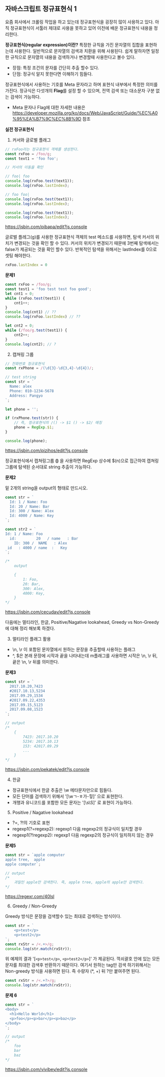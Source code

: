 ## 자바스크립트 정규표현식 1

요즘 회사에서 크롤링 작업을 하고 있는데 정규표현식을 굉장히 많이 사용하고 있다. 아직 정규표현식이 서툴러 제대로 사용을 못하고 있어 이전에 배운 정규표현식 내용을 정리한다.

**정규표현식(regular expression)이란?**
특정한 규칙을 가진 문자열의 집합을 표현하는데 사용한다. 일반적으로 문자열의 검색과 치환을 위해 사용된다.
쉽게 말하자면 일정한 규칙으로 문자열의 내용을 검색하거나 변경할때 사용한다고 볼수 있다.

- 장점: 특정 조건의 문자를 간단히 추출 할수 있다.
- 단점: 정규식 알지 못한다면 이해하기 힘들다.

정규표현식에서 사용하는 기호를 Meta 문자라고 하며 표현식 내부에서 특정한 의미를 가진다. 정규식은 다섯개의 **Flag**를 설정 할 수 있으며, 전역 검색 또는 대소문자 구분 없는 검색이 가능하다.

- Meta 문자나 Flag에 대한 자세한 내용은 https://developer.mozilla.org/ko/docs/Web/JavaScript/Guide/%EC%A0%95%EA%B7%9C%EC%8B%9D  참조

**실전 정규표현식**

1.  커서와 글로벌 플래그

~~~ javascript
// rxFoo라는 정규표현식 객체를 생성한다.
const rxFoo = /foo/g;
const text1 = 'foo foo';

// 커서의 이동을 확인

// foo| foo
console.log(rxFoo.test(text1));
console.log(rxFoo.lastIndex);

// foo foo|
console.log(rxFoo.test(text1));
console.log(rxFoo.lastIndex);

console.log(rxFoo.test(text1));
console.log(rxFoo.lastIndex);
~~~

https://jsbin.com/pibapa/edit?js,console

글로벌 플레그(g)를 사용한 정규표현식 객체의 test 메소드를 사용하면, 탐색 커서의 위치가 변경되는 것을 확인 할 수 있다. 커서의 위치가 변경되기 때문에 3번째 탐색에서는 false가 제공되는 것을 확인 할수 있다. 반복적인 탐색을 위해서는 lastIndex를 0으로 셋팅 해야한다.

~~~ javascript
rxFoo.lastIndex = 0
~~~

**문제1**

~~~ javascript
const rxFoo = /foo/g;
const test1 = 'foo test test foo good';
let cnt1 = 0;
while (rxFoo.test(test1)) {
	cnt1++;
}
console.log(cnt1) // ??
console.log(rxFoo.lastIndex) // ??

let cnt2 = 0;
while (/foo/g.test(test1)) {
	cnt2++;
}
console.log(cnt2); // ?
~~~

2. 캡쳐링 그룹

~~~ javascript
// 전화번호 정규표현식
const rxPhone = /(\d{3}-\d{3,4}-\d{4})/;

// test string
const str = `
  Name: alex
  Phone: 010-1234-5678
  Address: Pangyo
`;

let phone = '';

if (rxPhone.test(str)) {
	// 즉, 정규표현식의 /() -> $1 () -> $2/ 매칭
	phone = RegExp.$1;
}

console.log(phone);
~~~

https://jsbin.com/pizihos/edit?js,console

정규표현식에서  캡쳐링그룹 **()** 을 사용하면 RegExp 상수에 $(n)으로 접근하여 캡쳐링 그룹에 탐색된 순서대로 string 추출이 가능하다.

**문제2**

밑 2개의  string을  output의 형태로 만드시오.

~~~ javascript
const str = `
  Id: 1 / Name: Foo
  Id: 20 / Name: Bar
  Id: 300 / Name: Alex
  Id: 4000 / Name: Key
`;

const str2 = `
Id: 1 / Name: Foo
  id:         20   / name   : Bar
    ID: 300 /  NAME   : Alex
 id   : 4000 / name  :   Key
`;

/*
	output

	{
		1: Foo,
		20: Bar,
		300: Alex,
		4000: Key,
	}
*/
~~~

https://jsbin.com/cecudav/edit?js,console

다음에는 멀티라인, 한글, Positive/Nagative lookahead, Greedy vs Non-Greedy에 대해 정리 해보록 하겠다.

3. 멀티라인 플래그 활용
- \n, \r  이 포함된 문자열에서  원하는 문장을 추출할때 사용하는 플래그
- ^, $은 본래 문장에 시작과 끝을 나타내는데 m플래그를 사용하면 시작은 \n, \r 뒤, 끝은 \n, \r 뒤를 의미한다.

**문제3**

~~~ javascript
const str = `
  2017.10.20,7423
  #2017.10.13,5234
  2017.09.29,1534
  #2017.09.22,4353
  2017.09.15,5123
  2017.09.08,1523
`;

// output
/*
	{
		7423: 2017.10.20
		5234: 2017.10.13
		153: 42017.09.29
		...
	}
*/
~~~

https://jsbin.com/pekatek/edit?js,console

4.  한글

- 정규표현식에서 한글 추출은 \w 메타문자만으로 힘들다.
- 모든 단어를 검색하기 위해서 '[\wㄱ-ㅎ가-힣]' 으로 표현한다.
- 개행과 유니코드를 포함한  모든 문자는  '[\s\S]' 로 표현이 가능하다.

5. Positive / Nagative lookahead

- ?=, ?!의 기호로 표현
- regexp1(?=regexp2): regexp1 다음 regexp2의 정규식이 일치할 경우
- regexp1(?!regexp2): regexp1 다음 regexp2의 정규식이 일치하지 않는 경우

**문제5**

~~~ javascript
const str = `apple computer
apple tree,  apple
apple computer`;

// output
/*
	과일인 apple만 검색한다. 즉, apple tree, apple의 apple만 검색한다.
*/
~~~

https://regexr.com/40lsl

6. Greedy / Non-Greedy

Greedy 방식은 문장을 검색할수 있는 최대로 검색하는 방식이다.

~~~ javascript
const str = `
	<p>test</p>
	<p>test2</p>
`;
const rxStr = /<.+>/g;
console.log(str.match(rxStr));
~~~

위 예제의 결과 '[`<p>test</p>`, `<p>test2</p>`]' 가 제공된다. 꺽쇠괄호 안에 있는 모든 문자를 최대한 검색후 반환하기 때문이다.
여기서 원하는 tag만 검색 하기위해서는 Non-greedy 방식을 사용하면 된다. 즉 수량자 (*, +) 뒤 ?만 붙여주면 된다.

~~~ javascript
const rxStr = /<.+?>/g;
console.log(str.match(rxStr));
~~~

**문제 6**

~~~ javascript
const str = `
<body>
  <h1>Hello World</h1>
  <p>foo</p><p>bar</p><p>baz</p>
</body>
`;

// output
/*
	foo
	bar
	baz
*/
~~~

https://jsbin.com/vivibey/edit?js,console
